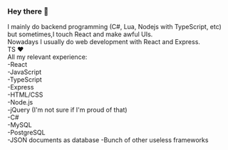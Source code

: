 ### Hey there 👋
I mainly do backend programming (C#, Lua, Nodejs with TypeScript, etc) but sometimes,I touch React and make awful UIs. <br>
Nowadays I usually do web development with React and Express. <br>
TS ❤ <br>
All my relevant experience: <br>
-React <br>
-JavaScript <br>
-TypeScript <br>
-Express <br>
-HTML/CSS <br>
-Node.js <br>
-jQuery (I'm not sure if I'm proud of that) <br>
-C# <br>
-MySQL <br>
-PostgreSQL <br>
-JSON documents as database
-Bunch of other useless frameworks
